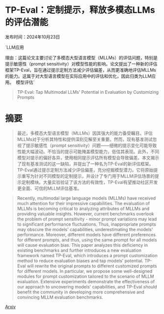 # TP-Eval：定制提示，释放多模态LLMs的评估潜能

发布时间：2024年10月23日

`LLM应用

理由：这篇论文主要讨论了多模态大型语言模型（MLLMs）的评估问题，特别是提示敏感性（prompt sensitivity）对模型性能的影响。论文提出了一种新的评估框架TP-Eval，旨在通过提示定制方法减少评估偏差，从而更准确地评估MLLMs的能力。这属于对大型语言模型在实际应用中的评估和优化，因此归类为LLM应用。` `模型评估`

> TP-Eval: Tap Multimodal LLMs' Potential in Evaluation by Customizing Prompts

# 摘要

> 最近，多模态大型语言模型（MLLMs）因其强大的能力备受瞩目。评估MLLMs对于分析其特性和提供深刻见解至关重要。然而，现有基准测试忽视了提示敏感性（prompt sensitivity）问题——细微的提示变化可能导致性能大幅波动。不恰当的提示可能掩盖模型能力，低估其表现。此外，不同模型对提示的偏好各异，使用相同提示评估所有模型会导致偏差。本文揭示了现有基准测试的这一缺陷，并提出了一种名为TP-Eval的新评估框架。TP-Eval通过提示定制方法减少评估偏差，充分挖掘模型潜力。它将原始提示重写为针对不同模型的定制提示，并设计了专门用于MLLM评估场景的提示定制模块。大量实验验证了该方法的有效性，TP-Eval有望推动社区开发更全面、可信的MLLM评估基准。

> Recently, multimodal large language models (MLLMs) have received much attention for their impressive capabilities. The evaluation of MLLMs is becoming critical to analyzing attributes of MLLMs and providing valuable insights. However, current benchmarks overlook the problem of prompt sensitivity - minor prompt variations may lead to significant performance fluctuations. Thus, inappropriate prompts may obscure the models' capabilities, underestimating the models' performance. Moreover, different models have different preferences for different prompts, and thus, using the same prompt for all models will cause evaluation bias. This paper analyzes this deficiency in existing benchmarks and further introduces a new evaluation framework named TP-Eval, which introduces a prompt customization method to reduce evaluation biases and tap models' potential. TP-Eval will rewrite the original prompts to different customized prompts for different models. In particular, we propose some well-designed modules for prompt customization tailored to the scenario of MLLM evaluation. Extensive experiments demonstrate the effectiveness of our approach to uncovering models' capabilities, and TP-Eval should benefit the community in developing more comprehensive and convincing MLLM evaluation benchmarks.

[Arxiv](https://arxiv.org/abs/2410.18071)